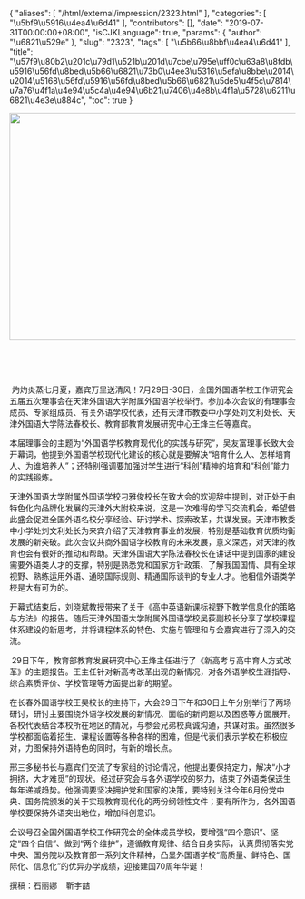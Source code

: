 {
    "aliases": [
        "/html/external/impression/2323.html"
    ],
    "categories": [
        "\u5bf9\u5916\u4ea4\u6d41"
    ],
    "contributors": [],
    "date": "2019-07-31T00:00:00+08:00",
    "isCJKLanguage": true,
    "params": {
        "author": "\u6821\u529e"
    },
    "slug": "2323",
    "tags": [
        "\u5b66\u8bbf\u4ea4\u6d41"
    ],
    "title": "\u57f9\u80b2\u201c\u79d1\u521b\u201d\u7cbe\u795e\uff0c\u63a8\u8fdb\u5916\u56fd\u8bed\u5b66\u6821\u73b0\u4ee3\u5316\u5efa\u8bbe\u2014\u2014\u5168\u56fd\u5916\u56fd\u8bed\u5b66\u6821\u5de5\u4f5c\u7814\u7a76\u4f1a\u4e94\u5c4a\u4e94\u6b21\u7406\u4e8b\u4f1a\u5728\u6211\u6821\u4e3e\u884c",
    "toc": true
}


<img
    src="https://cdn.tfls.online/mirror/full/144f5f616ee886ae574a04be852637996244530c.jpg"
    style="display:block;margin-left:auto;margin-right:auto;"
    decoding="async"
    fetchpriority="auto"
    loading="lazy"
    height="400"
    width="600"
/>




     




     




 灼灼炎蒸七月夏，嘉宾万里送清风！7月29日-30日，全国外国语学校工作研究会五届五次理事会在天津外国语大学附属外国语学校举行。参加本次会议的有理事会成员、专家组成员、有关外语学校代表，还有天津市教委中小学处刘文利处长、天津外国语大学陈法春校长、教育部教育发展研究中心王烽主任等嘉宾。




本届理事会的主题为“外国语学校教育现代化的实践与研究”，吴友富理事长致大会开幕词，他提到外国语学校现代化建设的核心就是要解决“培育什么人、怎样培育人、为谁培养人”；还特别强调要加强对学生进行“科创”精神的培育和“科创”能力的实践锻炼。




天津外国语大学附属外国语学校刁雅俊校长在致大会的欢迎辞中提到，对正处于由特色化向品牌化发展的天津外大附校来说，这是一次难得的学习交流机会，希望借此盛会促进全国外语名校分享经验、研讨学术、探索改革，共谋发展。天津市教委中小学处刘文利处长为来宾介绍了天津教育事业的发展，特别是基础教育优质均衡发展的新突破。此次会议共商外国语学校教育的未来发展，意义深远，对天津的教育也会有很好的推动和帮助。天津外国语大学陈法春校长在讲话中提到国家的建设需要外语类人才的支撑，特别是熟悉党和国家方针政策、了解我国国情、具有全球视野、熟练运用外语、通晓国际规则、精通国际谈判的专业人才。他相信外语类学校是大有可为的。




开幕式结束后，刘晓斌教授带来了关于《高中英语新课标视野下教学信息化的策略与方法》的报告。随后天津外国语大学附属外国语学校吴荻副校长分享了学校课程体系建设的新思考，并将课程体系的特色、实施与管理和与会嘉宾进行了深入的交流。




 29日下午，教育部教育发展研究中心王烽主任进行了《新高考与高中育人方式改革》的主题报告。王主任针对新高考改革出现的新情况，对各外语学校生涯指导、综合素质评价、学校管理等方面提出新的期望。




在长春外国语学校王昊校长的主持下，大会29日下午和30日上午分别举行了两场研讨，研讨主要围绕外语学校发展的新情况、面临的新问题以及困惑等方面展开。各校代表结合本校所在地区的情况，与参会兄弟校真诚沟通，共谋对策。虽然很多学校都面临着招生、课程设置等各种各样的困难，但是代表们表示学校在积极应对，力图保持外语特色的同时，有新的增长点。




邢三多秘书长与嘉宾们交流了专家组的讨论情况，他提出要保持定力，解决“小才拥挤，大才难觅”的现状。经过研究会与各外语学校的努力，结束了外语类保送生每年递减趋势。他强调要坚决拥护党和国家的决策，要特别关注今年6月份党中央、国务院颁发的关于实现教育现代化的两份纲领性文件；要有所作为，各外国语学校要保持外语突出地位，增加科创意识。




会议号召全国外国语学校工作研究会的全体成员学校，要增强“四个意识”、坚定“四个自信”、做到“两个维护”，遵循教育规律、结合自身实际，认真贯彻落实党中央、国务院以及教育部一系列文件精神，凸显外国语学校“高质量、鲜特色、国际化、信息化”的优异办学成绩，迎接建国70周年华诞！





 撰稿：石丽娜    靳宇喆



  





  



